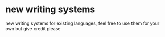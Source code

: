 # new writing systems
new writing systems for existing languages, feel free to use them for your own but give credit please
